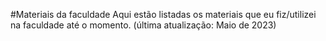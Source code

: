 #Materiais da faculdade
Aqui estão listadas os materiais que eu fiz/utilizei na faculdade até o momento. (última atualização: Maio de 2023)
